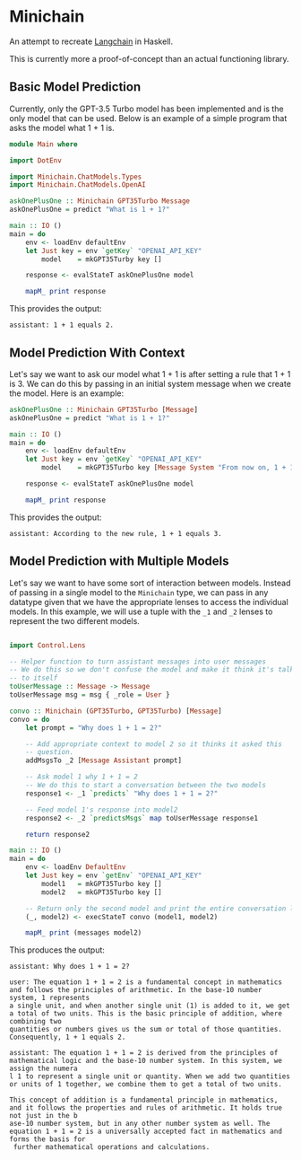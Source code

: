 # Minichain

An attempt to recreate [Langchain](https://www.langchain.com/) in Haskell.

This is currently more a proof-of-concept than an actual functioning library.

## Basic Model Prediction

Currently, only the GPT-3.5 Turbo model has been implemented and is the only 
model that can be used. Below is an example of a simple program that asks the 
model what 1 + 1 is.

```haskell
module Main where

import DotEnv

import Minichain.ChatModels.Types
import Minichain.ChatModels.OpenAI

askOnePlusOne :: Minichain GPT35Turbo Message
askOnePlusOne = predict "What is 1 + 1?"

main :: IO ()
main = do 
    env <- loadEnv defaultEnv
    let Just key = env `getKey` "OPENAI_API_KEY"
        model    = mkGPT35Turby key []

    response <- evalStateT askOnePlusOne model

    mapM_ print response
```

This provides the output:

```
assistant: 1 + 1 equals 2.
```

## Model Prediction With Context

Let's say we want to ask our model what 1 + 1 is after setting a rule that 
1 + 1 is 3. We can do this by passing in an initial system message when we 
create the model. Here is an example:

```haskell
askOnePlusOne :: Minichain GPT35Turbo [Message]
askOnePlusOne = predict "What is 1 + 1?"

main :: IO ()
main = do 
    env <- loadEnv defaultEnv
    let Just key = env `getKey` "OPENAI_API_KEY"
        model    = mkGPT35Turbo key [Message System "From now on, 1 + 1 = 3."]

    response <- evalStateT askOnePlusOne model

    mapM_ print response

```

This provides the output:

```
assistant: According to the new rule, 1 + 1 equals 3.
```

## Model Prediction with Multiple Models

Let's say we want to have some sort of interaction between models. Instead 
of passing in a single model to the `Minichain` type, we can pass in any 
datatype given that we have the appropriate lenses to access the individual 
models. In this example, we will use a tuple with the `_1` and `_2` lenses to
represent the two different models.

```haskell 

import Control.Lens

-- Helper function to turn assistant messages into user messages 
-- We do this so we don't confuse the model and make it think it's talking 
-- to itself
toUserMessage :: Message -> Message 
toUserMessage msg = msg { _role = User }

convo :: Minichain (GPT35Turbo, GPT35Turbo) [Message]
convo = do 
    let prompt = "Why does 1 + 1 = 2?"

    -- Add appropriate context to model 2 so it thinks it asked this 
    -- question.
    addMsgsTo _2 [Message Assistant prompt]

    -- Ask model 1 why 1 + 1 = 2 
    -- We do this to start a conversation between the two models
    response1 <- _1 `predicts` "Why does 1 + 1 = 2?"

    -- Feed model 1's response into model2
    response2 <- _2 `predictsMsgs` map toUserMessage response1

    return response2

main :: IO ()
main = do 
    env <- loadEnv DefaultEnv 
    let Just key = env `getEnv` "OPENAI_API_KEY" 
        model1   = mkGPT35Turbo key []
        model2   = mkGPT35Turbo key []

    -- Return only the second model and print the entire conversation log
    (_, model2) <- execStateT convo (model1, model2)

    mapM_ print (messages model2)
```

This produces the output:

```
assistant: Why does 1 + 1 = 2?

user: The equation 1 + 1 = 2 is a fundamental concept in mathematics and follows the principles of arithmetic. In the base-10 number system, 1 represents 
a single unit, and when another single unit (1) is added to it, we get a total of two units. This is the basic principle of addition, where combining two 
quantities or numbers gives us the sum or total of those quantities. Consequently, 1 + 1 equals 2.

assistant: The equation 1 + 1 = 2 is derived from the principles of mathematical logic and the base-10 number system. In this system, we assign the numera
l 1 to represent a single unit or quantity. When we add two quantities or units of 1 together, we combine them to get a total of two units. 

This concept of addition is a fundamental principle in mathematics, and it follows the properties and rules of arithmetic. It holds true not just in the b
ase-10 number system, but in any other number system as well. The equation 1 + 1 = 2 is a universally accepted fact in mathematics and forms the basis for
 further mathematical operations and calculations.
```
